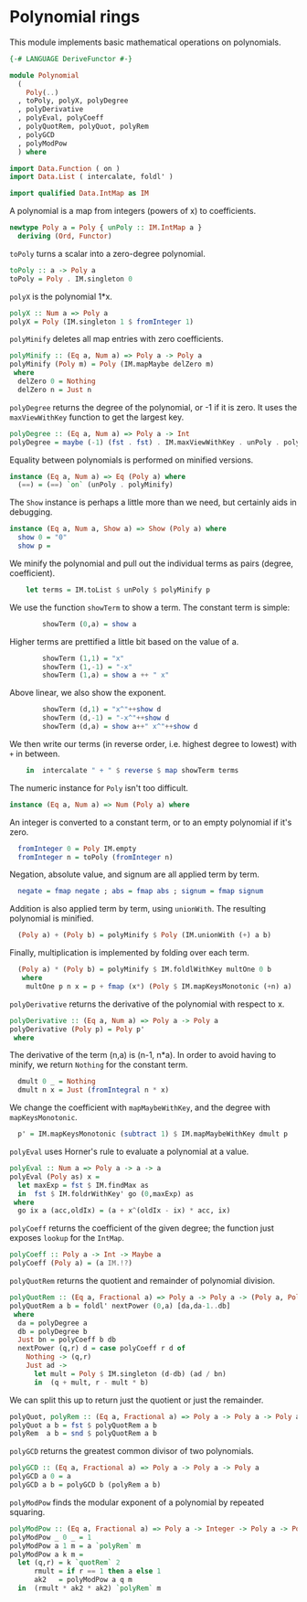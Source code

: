 # Polynomial rings

This module implements basic mathematical operations on polynomials.

```haskell
{-# LANGUAGE DeriveFunctor #-}

module Polynomial
  (
    Poly(..)
  , toPoly, polyX, polyDegree
  , polyDerivative
  , polyEval, polyCoeff
  , polyQuotRem, polyQuot, polyRem
  , polyGCD
  , polyModPow
  ) where

import Data.Function ( on )
import Data.List ( intercalate, foldl' )

import qualified Data.IntMap as IM
```

A polynomial is a map from integers (powers of x) to coefficients.

```haskell
newtype Poly a = Poly { unPoly :: IM.IntMap a }
  deriving (Ord, Functor)
```

`toPoly` turns a scalar into a zero-degree polynomial.

```haskell
toPoly :: a -> Poly a
toPoly = Poly . IM.singleton 0
```

`polyX` is the polynomial 1*x.

```haskell
polyX :: Num a => Poly a
polyX = Poly (IM.singleton 1 $ fromInteger 1)
```

`polyMinify` deletes all map entries with zero coefficients.

```haskell
polyMinify :: (Eq a, Num a) => Poly a -> Poly a
polyMinify (Poly m) = Poly (IM.mapMaybe delZero m)
 where
  delZero 0 = Nothing
  delZero n = Just n
```

`polyDegree` returns the degree of the polynomial, or -1 if it is zero.
It uses the `maxViewWithKey` function to get the largest key.

```haskell
polyDegree :: (Eq a, Num a) => Poly a -> Int
polyDegree = maybe (-1) (fst . fst) . IM.maxViewWithKey . unPoly . polyMinify
```

Equality between polynomials is performed on minified versions.

```haskell
instance (Eq a, Num a) => Eq (Poly a) where
  (==) = (==) `on` (unPoly . polyMinify)
```

The `Show` instance is perhaps a little more than we need,
but certainly aids in debugging.

```haskell
instance (Eq a, Num a, Show a) => Show (Poly a) where
  show 0 = "0"
  show p =
```

We minify the polynomial and pull out the individual terms as pairs
(degree, coefficient).

```haskell
    let terms = IM.toList $ unPoly $ polyMinify p
```

We use the function `showTerm` to show a term.
The constant term is simple:

```haskell
        showTerm (0,a) = show a
```

Higher terms are prettified a little bit based on the value of a.

```haskell
        showTerm (1,1) = "x"
        showTerm (1,-1) = "-x"
        showTerm (1,a) = show a ++ " x"
```

Above linear, we also show the exponent.

```haskell
        showTerm (d,1) = "x^"++show d
        showTerm (d,-1) = "-x^"++show d
        showTerm (d,a) = show a++" x^"++show d
```

We then write our terms (in reverse order, i.e. highest degree to lowest)
with `+` in between.

```haskell
    in  intercalate " + " $ reverse $ map showTerm terms
```

The numeric instance for `Poly` isn't too difficult.

```haskell
instance (Eq a, Num a) => Num (Poly a) where
```

An integer is converted to a constant term,
or to an empty polynomial if it's zero.

```haskell
  fromInteger 0 = Poly IM.empty
  fromInteger n = toPoly (fromInteger n)
```

Negation, absolute value, and signum are all applied term by term.

```haskell
  negate = fmap negate ; abs = fmap abs ; signum = fmap signum
```

Addition is also applied term by term, using `unionWith`.
The resulting polynomial is minified.

```haskell
  (Poly a) + (Poly b) = polyMinify $ Poly (IM.unionWith (+) a b)
```

Finally, multiplication is implemented by folding over each term.

```haskell
  (Poly a) * (Poly b) = polyMinify $ IM.foldlWithKey multOne 0 b
   where
    multOne p n x = p + fmap (x*) (Poly $ IM.mapKeysMonotonic (+n) a)
```

`polyDerivative` returns the derivative of the polynomial with respect to x.

```haskell
polyDerivative :: (Eq a, Num a) => Poly a -> Poly a
polyDerivative (Poly p) = Poly p'
 where
```

The derivative of the term (n,a) is (n-1, n*a).
In order to avoid having to minify, we return `Nothing` for the constant term.

```haskell
  dmult 0 _ = Nothing
  dmult n x = Just (fromIntegral n * x)
```

We change the coefficient with `mapMaybeWithKey`,
and the degree with `mapKeysMonotonic`.

```haskell
  p' = IM.mapKeysMonotonic (subtract 1) $ IM.mapMaybeWithKey dmult p
```

`polyEval` uses Horner's rule to evaluate a polynomial at a value.

```haskell
polyEval :: Num a => Poly a -> a -> a
polyEval (Poly as) x =
  let maxExp = fst $ IM.findMax as
  in  fst $ IM.foldrWithKey' go (0,maxExp) as
 where
  go ix a (acc,oldIx) = (a + x^(oldIx - ix) * acc, ix)
```

`polyCoeff` returns the coefficient of the given degree;
the function just exposes `lookup` for the `IntMap`.

```haskell
polyCoeff :: Poly a -> Int -> Maybe a
polyCoeff (Poly a) = (a IM.!?)
```

`polyQuotRem` returns the quotient and remainder of polynomial division.

```haskell
polyQuotRem :: (Eq a, Fractional a) => Poly a -> Poly a -> (Poly a, Poly a)
polyQuotRem a b = foldl' nextPower (0,a) [da,da-1..db]
 where
  da = polyDegree a
  db = polyDegree b
  Just bn = polyCoeff b db
  nextPower (q,r) d = case polyCoeff r d of
    Nothing -> (q,r)
    Just ad ->
      let mult = Poly $ IM.singleton (d-db) (ad / bn)
      in  (q + mult, r - mult * b)
```

We can split this up to return just the quotient
or just the remainder.

```haskell
polyQuot, polyRem :: (Eq a, Fractional a) => Poly a -> Poly a -> Poly a
polyQuot a b = fst $ polyQuotRem a b
polyRem  a b = snd $ polyQuotRem a b
```

`polyGCD` returns the greatest common divisor of two polynomials.

```haskell
polyGCD :: (Eq a, Fractional a) => Poly a -> Poly a -> Poly a
polyGCD a 0 = a
polyGCD a b = polyGCD b (polyRem a b)
```

`polyModPow` finds the modular exponent of a polynomial
by repeated squaring.

```haskell
polyModPow :: (Eq a, Fractional a) => Poly a -> Integer -> Poly a -> Poly a
polyModPow _ 0 _ = 1
polyModPow a 1 m = a `polyRem` m
polyModPow a k m =
  let (q,r) = k `quotRem` 2
      rmult = if r == 1 then a else 1
      ak2   = polyModPow a q m
  in  (rmult * ak2 * ak2) `polyRem` m
```

